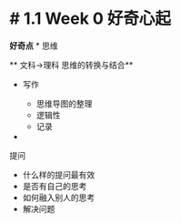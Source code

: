 
# **# 1.1 Week 0 好奇心起**

**好奇点**
* 
思维

  **
文科→理科 思维的转换与结合**

* 写作

  - 思维导图的整理
  - 逻辑性
  - 记录
* 
提问
  - 什么样的提问最有效
  - 是否有自己的思考
  - 如何融入别人的思考
  - 解决问题


     






